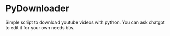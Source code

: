 # PyDownloader
Simple script to download youtube videos with python. You can ask chatgpt to edit it for your own needs btw.

